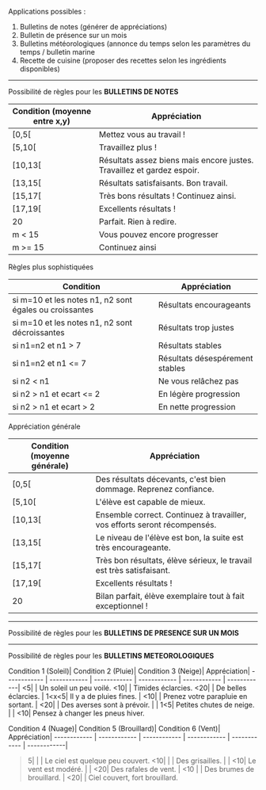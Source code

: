 Applications possibles :

1. Bulletins de notes (générer de appréciations)
2. Bulletin de présence sur un mois
3. Bulletins météorologiques (annonce du temps selon les paramètres du temps / bulletin marine
4. Recette de cuisine (proposer des recettes selon les ingrédients disponibles)

***

Possibilité de règles pour les **BULLETINS DE NOTES**

Condition (moyenne entre x,y)| Appréciation
------------ | ------------
[0,5[ | Mettez vous au travail !
[5,10[ | Travaillez plus !
[10,13[ | Résultats assez biens mais encore justes. Travaillez et gardez espoir.
[13,15[ | Résultats satisfaisants. Bon travail.
[15,17[ | Très bons résultats ! Continuez ainsi.
[17,19[ | Excellents résultats !
20 | Parfait. Rien à redire.
m < 15 | Vous pouvez encore progresser
m >= 15| Continuez ainsi

Règles plus sophistiquées

Condition | Appréciation
------------ | ------------
si m=10 et les notes n1, n2 sont égales ou croissantes | Résultats encourageants
si m=10 et les notes n1, n2 sont décroissantes|Résultats trop justes
si n1=n2 et n1 > 7| Résultats stables
si n1=n2 et n1 <= 7| Résultats désespérement stables
si n2 < n1|Ne vous relâchez pas
si n2 > n1 et ecart <= 2| En légère progression
si n2 > n1 et ecart > 2|En nette progression

Appréciation générale

Condition (moyenne générale)| Appréciation
------------ | ------------
[0,5[ | Des résultats décevants, c'est bien dommage. Reprenez confiance.
[5,10[ | L'élève est capable de mieux.
[10,13[ | Ensemble correct. Continuez à travailler, vos efforts seront récompensés.
[13,15[ | Le niveau de l'élève est bon, la suite est très encourageante.
[15,17[ | Très bon résultats, élève sérieux, le travail est très satisfaisant.
[17,19[ | Excellents résultats !
20 | Bilan parfait, élève exemplaire tout à fait exceptionnel !


***

Possibilité de règles pour les **BULLETINS DE PRESENCE SUR UN MOIS**

***

Possibilité de règles pour les **BULLETINS METEOROLOGIQUES**

Condition 1 (Soleil)| Condition 2 (Pluie)| Condition 3 (Neige)| Appréciation|
------------ | ------------ | ------------ | ------------ | ------------ | ------------|
<5| |  Un soleil un peu voilé.
<10| | Timides éclarcies.
<20| |  De belles éclarcies.
| 1<x<5|  Il y a de pluies fines.
| <10| |  Prenez votre parapluie en sortant.
| <20| |  Des averses sont à prévoir.
| | 1<5|  Petites chutes de neige.
| | <10| Pensez à changer les pneus hiver.

Condition 4 (Nuage)| Condition 5 (Brouillard)| Condition 6 (Vent)| Appréciation|
------------ | ------------ | ------------ | ------------ | ------------ | ------------|
 >5| | | Le ciel est quelque peu couvert.
 <10| | | Des grisailles.
 | | <10| Le vent est modéré.
 | | <20| Des rafales de vent.
 | <10 | | Des brumes de brouillard.
 | <20| | Ciel couvert, fort brouillard.
